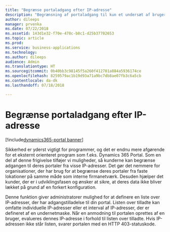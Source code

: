 ```yaml
---
title: "Begrænse portaladgang efter IP-adresse"
description: "Begrænsning af portaladgang til kun et undersæt af brugere ved at definere tilladte IP-intervaller"
author: dileeps
manager: prvenka
ms.date: 07/22/2018
ms.assetid: 143d1e32-f70e-478c-b8c1-d25b37782653
ms.topic: article
ms.prod: 
ms.service: business-applications
ms.technology: 
ms.author: dileeps
audience: Admin
ms.translationtype: HT
ms.sourcegitcommit: 0b40bb3c98145f5a260f412701a884a5936174ce
ms.openlocfilehash: 8259579ac1b19d93a71a9bc7db8ae07fb3c6a5cb
ms.contentlocale: da-dk
ms.lasthandoff: 07/18/2018

---
```

# <a name="restrict-portal-access-by-ip-address"></a>Begrænse portaladgang efter IP-adresse

[!include[dynamics365-portal banner](../../includes/dynamics365-portal.md)]




Sikkerhed er yderst vigtigt for programmer, og det er endnu mere afgørende for et eksternt orienteret program som f.eks. Dynamics 365 Portal. Som en del af denne frigivelse tilføjer vi muligheder, så kunderne kan begrænse adgangen til deres portaler fra visse IP-adresser. Det gør det nemmere for organisationer, der har brug for at begrænse deres portaler fra faste lokationer på samme måde som interne firmanetværk. Desuden hjælper det kunder, der er i udviklingsfasen og ønsker at sikre, at deres data ikke bliver lækket på grund af en forkert konfiguration.

Denne funktion giver administratorer mulighed for at definere en liste over IP-adresser, der har adgangstilladelse til din portal. Listen over tilladte kan omfatte individuelle IP-adresser eller et interval af IP-adresser, der er defineret af en undernetmaske. Når en anmodning til portalen oprettes af en bruger, evalueres dennes IP-adresse i forhold til listen over tilladte. Hvis IP-adressen ikke står listen, svarer portalen med en HTTP 403-statuskode.

<!--
### Who uses this feature
This feature is intended for administrators who are managing portals.
## Status
### Development status
Generally available
#### Target timeframe
October 2018
### Availability 
Cloud
### Regional availability
Global
-->

